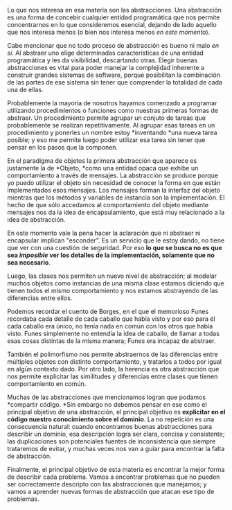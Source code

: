 Lo que nos interesa en esa materia son las abstracciones. Una abstracción es una forma de concebir cualquier entidad programática que nos permite concentrarnos en lo que consideremos esencial, dejando de lado aquello que nos interesa menos (o bien nos interesa menos *en este momento*).


Cabe mencionar que no todo proceso de abstracción es bueno ni malo *en sí.* Al abstraer uno elige determinadas características de una entidad programática y les da visibilidad, descartando otras. Elegir buenas abstracciones es vital para poder manejar la complejidad inherente a construir grandes sistemas de software, porque posibilitan la combinación de las partes de ese sistema sin tener que comprender la totalidad de cada una de ellas.


Probablemente la mayoría de nosotros hayamos comenzado a programar utilizando procedimientos o funciones como nuestras primeras formas de abstraer. Un procedimiento permite agrupar un conjuto de tareas que probablemente se realizan repetitivamente. Al agrupar esas tareas en un procedimiento y ponerles un nombre estoy *inventando *una nueva tarea posible; y eso me permite luego poder utilizar esa tarea sin tener que pensar en los pasos que la componen.


En el paradigma de objetos la primera abstracción que aparece es justamente la de *Objeto, *como una entidad opaca que exhibe un comportamiento a través de mensajes. La abstracción se produce porque yo puedo utilizar el objeto sin necesidad de conocer la forma en que están implementados esos mensajes. Los mensajes forman la interfaz del objeto mientras que los métodos y variables de instancia son la implementación. El hecho de que sólo accedamos al comportamiento del objeto mediante mensajes nos da la idea de encapsulamiento, que está muy relacionado a la idea de abstracción.


En este momento vale la pena hacer la aclaración que ni abstraer ni encapsular implican "esconder". Es un servicio que le estoy dando, no tiene que ver con una cuestión de seguridad. Por eso **lo que se busca no es que sea *imposible* ver los detalles de la implementación, solamente que no sea necesario**.


Luego, las clases nos permiten un nuevo nivel de abstracción; al modelar muchos objetos como instancias de una misma clase estamos diciendo que tienen todos el mismo comportamiento y nos estamos abstrayendo de las diferencias entre ellos. 


Podemos recordar el cuento de Borges, en el que el memorioso Funes recordaba cada detalle de cada caballo que había visto y por eso para él cada caballo era único, no tenía nada en común con los otros que había visto. Funes simplemente no entendía la idea de caballo, de llamar a todas esas cosas distintas de la misma manera; Funes era incapaz de abstraer. 


También el polimorfismo nos permite abstraernos de las diferencias entre múltiples objetos con distinto comportamiento, y tratarlos a todos por igual en algún contexto dado. Por otro lado, la herencia es otra abstracción que nos permite explicitar las similitudes y diferencias entre clases que tienen comportamiento en común. 


Muchas de las abstracciones que mencionamos logran que podamos *compartir código. *Sin embargo no debemos pensar en ese como el principal objetivo de una abstracción, el principal objetivo es **explicitar en el código nuestro conocimiento sobre el dominio**. La no repetición es una consecuencia natural: cuando encontramos buenas abstracciones para describir un dominio, esa descripción logra ser clara, concisa y consistente; las duplicaciones son potenciales fuentes de inconsistencia que siempre trataremos de evitar, y muchas veces nos van a guiar para encontrar la falta de abstracción.


Finalmente, el principal objetivo de esta materia es encontrar la mejor forma de describir cada problema. Vamos a encontrar problemas que no pueden ser correctamente descripto con las abstracciones que manejamos; y vamos a aprender nuevas formas de abstracción que atacan ese tipo de problemas.